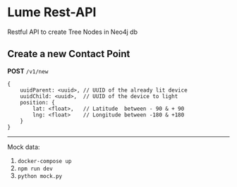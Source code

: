 # Lume Rest-API

Restful API to create Tree Nodes in Neo4j db

## Create a new Contact Point

**POST** `/v1/new`

```jsonc
{
    uuidParent: <uuid>, // UUID of the already lit device
    uuidChild: <uuid>,  // UUID of the device to light
    position: {
        lat: <float>,   // Latitude  between - 90 & + 90
        lng: <float>    // Longitude between -180 & +180
    }
}
```

---

Mock data:

1. `docker-compose up`
2. `npm run dev`
3. `python mock.py`
